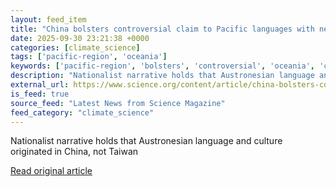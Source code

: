 ```yaml
---
layout: feed_item
title: "China bolsters controversial claim to Pacific languages with new museum"
date: 2025-09-30 23:21:38 +0000
categories: [climate_science]
tags: ['pacific-region', 'oceania']
keywords: ['pacific-region', 'bolsters', 'controversial', 'oceania', 'china']
description: "Nationalist narrative holds that Austronesian language and culture originated in China, not Taiwan"
external_url: https://www.science.org/content/article/china-bolsters-controversial-claim-pacific-languages-new-museum
is_feed: true
source_feed: "Latest News from Science Magazine"
feed_category: "climate_science"
---
```


Nationalist narrative holds that Austronesian language and culture originated in China, not Taiwan

[Read original article](https://www.science.org/content/article/china-bolsters-controversial-claim-pacific-languages-new-museum)
